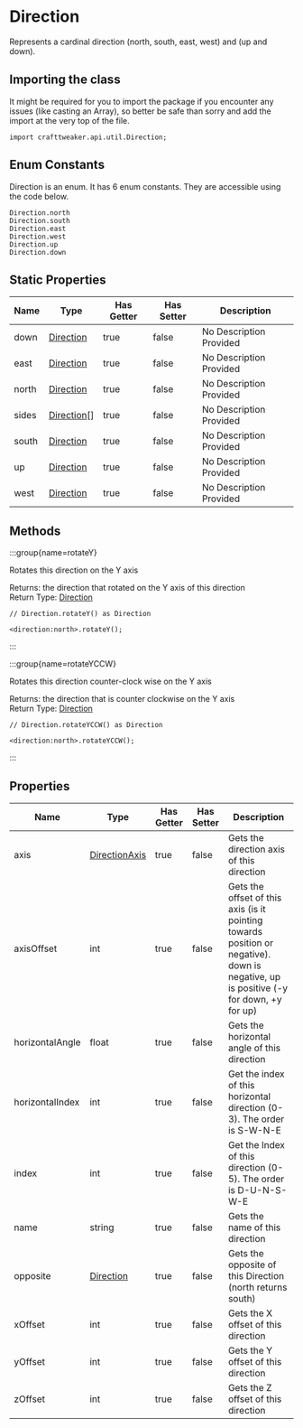 # Direction

Represents a cardinal direction (north, south, east, west) and (up and down).

## Importing the class

It might be required for you to import the package if you encounter any issues (like casting an Array), so better be safe than sorry and add the import at the very top of the file.
```zenscript
import crafttweaker.api.util.Direction;
```


## Enum Constants

Direction is an enum. It has 6 enum constants. They are accessible using the code below.

```zenscript
Direction.north
Direction.south
Direction.east
Direction.west
Direction.up
Direction.down
```
## Static Properties

| Name | Type | Has Getter | Has Setter | Description |
|------|------|------------|------------|-------------|
| down | [Direction](/vanilla/api/util/Direction) | true | false | No Description Provided |
| east | [Direction](/vanilla/api/util/Direction) | true | false | No Description Provided |
| north | [Direction](/vanilla/api/util/Direction) | true | false | No Description Provided |
| sides | [Direction](/vanilla/api/util/Direction)[] | true | false | No Description Provided |
| south | [Direction](/vanilla/api/util/Direction) | true | false | No Description Provided |
| up | [Direction](/vanilla/api/util/Direction) | true | false | No Description Provided |
| west | [Direction](/vanilla/api/util/Direction) | true | false | No Description Provided |

## Methods

:::group{name=rotateY}

Rotates this direction on the Y axis

Returns: the direction that rotated on the Y axis of this direction  
Return Type: [Direction](/vanilla/api/util/Direction)

```zenscript
// Direction.rotateY() as Direction

<direction:north>.rotateY();
```

:::

:::group{name=rotateYCCW}

Rotates this direction counter-clock wise on the Y axis

Returns: the direction that is counter clockwise on the Y axis  
Return Type: [Direction](/vanilla/api/util/Direction)

```zenscript
// Direction.rotateYCCW() as Direction

<direction:north>.rotateYCCW();
```

:::


## Properties

| Name | Type | Has Getter | Has Setter | Description |
|------|------|------------|------------|-------------|
| axis | [DirectionAxis](/vanilla/api/util/DirectionAxis) | true | false | Gets the direction axis of this direction |
| axisOffset | int | true | false | Gets the offset of this axis (is it pointing towards position or negative). down is negative, up is positive (-y for down, +y for up) |
| horizontalAngle | float | true | false | Gets the horizontal angle of this direction |
| horizontalIndex | int | true | false | Get the index of this horizontal direction (0-3). The order is S-W-N-E |
| index | int | true | false | Get the Index of this direction (0-5). The order is D-U-N-S-W-E |
| name | string | true | false | Gets the name of this direction |
| opposite | [Direction](/vanilla/api/util/Direction) | true | false | Gets the opposite of this Direction (north returns south) |
| xOffset | int | true | false | Gets the X offset of this direction |
| yOffset | int | true | false | Gets the Y offset of this direction |
| zOffset | int | true | false | Gets the Z offset of this direction |

